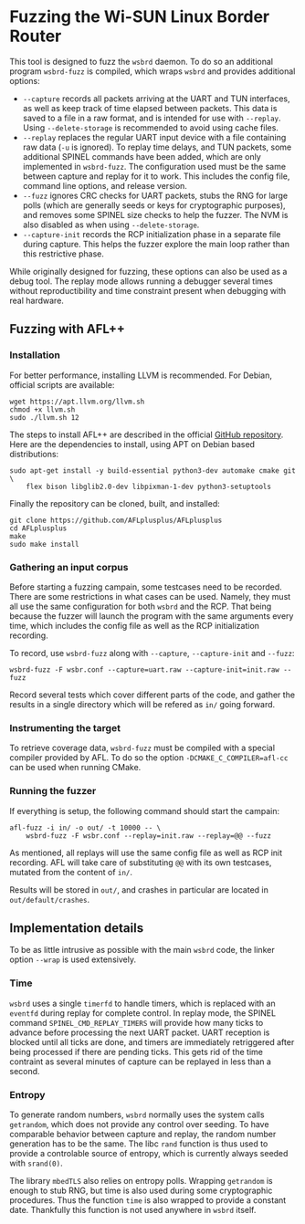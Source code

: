 # Fuzzing the Wi-SUN Linux Border Router

This tool is designed to fuzz the `wsbrd` daemon. To do so an additional
program `wsbrd-fuzz` is compiled, which wraps `wsbrd` and provides
additional options:

- `--capture` records all packets arriving at the UART and TUN interfaces, as
  well as keep track of time elapsed between packets. This data is saved to a
  file in a raw format, and is intended for use with `--replay`. Using
  `--delete-storage` is recommended to avoid using cache files.
- `--replay` replaces the regular UART input device with a file containing raw
  data (`-u` is ignored). To replay time delays, and TUN packets, some
  additional SPINEL commands have been added, which are only implemented in
  `wsbrd-fuzz`. The configuration used must be the same between capture and
  replay for it to work. This includes the config file, command line options,
  and release version.
- `--fuzz` ignores CRC checks for UART packets, stubs the RNG for large polls
  (which are generally seeds or keys for cryptographic purposes), and removes
  some SPINEL size checks to help the fuzzer. The NVM is also disabled as when
  using `--delete-storage`.
- `--capture-init` records the RCP initialization phase in a separate file
  during capture. This helps the fuzzer explore the main loop rather than this
  restrictive phase.

While originally designed for fuzzing, these options can also be used as a
debug tool. The replay mode allows running a debugger several times without
reproductibility and time constraint present when debugging with real
hardware.

## Fuzzing with AFL++

### Installation

For better performance, installing LLVM is recommended. For Debian, official
scripts are available:

    wget https://apt.llvm.org/llvm.sh
    chmod +x llvm.sh
    sudo ./llvm.sh 12

The steps to install AFL++ are described in the official [GitHub
repository][1]. Here are the dependencies to install, using APT on
Debian based distributions:

    sudo apt-get install -y build-essential python3-dev automake cmake git \
        flex bison libglib2.0-dev libpixman-1-dev python3-setuptools

[1]: https://github.com/AFLplusplus/AFLplusplus

Finally the repository can be cloned, built, and installed:

    git clone https://github.com/AFLplusplus/AFLplusplus
    cd AFLplusplus
    make
    sudo make install


### Gathering an input corpus

Before starting a fuzzing campain, some testcases need to be recorded. There
are some restrictions in what cases can be used. Namely, they must all use the
same configuration for both `wsbrd` and the RCP. That being because the fuzzer
will launch the program with the same arguments every time, which includes the
config file as well as the RCP initialization recording.

To record, use `wsbrd-fuzz` along with `--capture`, `--capture-init` and
`--fuzz`:

    wsbrd-fuzz -F wsbr.conf --capture=uart.raw --capture-init=init.raw --fuzz

Record several tests which cover different parts of the code, and gather the
results in a single directory which will be refered as `in/` going forward.

### Instrumenting the target

To retrieve coverage data, `wsbrd-fuzz` must be compiled with a special
compiler provided by AFL. To do so the option `-DCMAKE_C_COMPILER=afl-cc` can
be used when running CMake.

### Running the fuzzer

If everything is setup, the following command should start the campain:

    afl-fuzz -i in/ -o out/ -t 10000 -- \
        wsbrd-fuzz -F wsbr.conf --replay=init.raw --replay=@@ --fuzz

As mentioned, all replays will use the same config file as well as RCP init
recording. AFL will take care of substituting `@@` with its own testcases,
mutated from the content of `in/`.

Results will be stored in `out/`, and crashes in particular are located in
`out/default/crashes`.

## Implementation details

To be as little intrusive as possible with the main `wsbrd` code, the linker
option `--wrap` is used extensively.

### Time

`wsbrd` uses a single `timerfd` to handle timers, which is replaced with an
`eventfd` during replay for complete control. In replay mode, the SPINEL
command `SPINEL_CMD_REPLAY_TIMERS` will provide how many ticks to advance
before processing the next UART packet. UART reception is blocked until all
ticks are done, and timers are immediately retriggered after being processed
if there are pending ticks. This gets rid of the time contraint as several
minutes of capture can be replayed in less than a second.

### Entropy

To generate random numbers, `wsbrd` normally uses the system calls `getrandom`,
which does not provide any control over seeding. To have comparable behavior
between capture and replay, the random number generation has to be the same.
The libc `rand` function is thus used to provide a controlable source of
entropy, which is currently always seeded with `srand(0)`.

The library `mbedTLS` also relies on entropy polls. Wrapping `getrandom` is
enough to stub RNG, but time is also used during some cryptographic
procedures. Thus the function `time` is also wrapped to provide a constant
date. Thankfully this function is not used anywhere in `wsbrd` itself.
